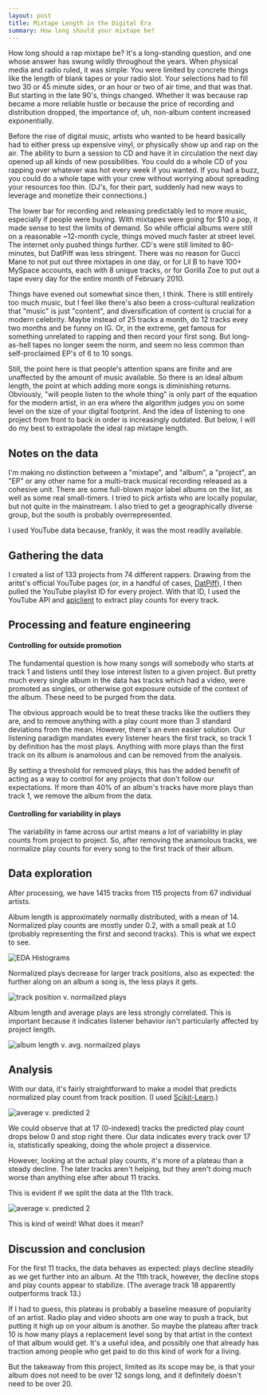 ```yaml
---
layout: post
title: Mixtape Length in the Digital Era
summary: How long should your mixtape be?
---
```

How long should a rap mixtape be? It's a long-standing question, and one whose answer has swung wildly throughout the years. When physical media and radio ruled, it was simple: You were limited by concrete things like the length of blank tapes or your radio slot. Your selections had to fill two 30 or 45 minute sides, or an hour or two of air time, and that was that. But starting in the late 90's, things changed. Whether it was because rap became a more reliable hustle or because the price of recording and distribution dropped, the importance of, uh, non-album content increased exponentially.

Before the rise of digital music, artists who wanted to be heard basically had to either press up expensive vinyl, or physically show up and rap on the air. The ability to burn a session to CD and have it in circulation the next day opened up all kinds of new possibilities. You could do a whole CD of you rapping over whatever was hot every week if you wanted. If you had a buzz, you could do a whole tape with your crew without worrying about spreading your resources too thin. (DJ's, for their part, suddenly had new ways to leverage and monetize their connections.)

The lower bar for recording and releasing predictably led to more music, especially if people were buying. With mixtapes were going for $10 a pop, it made sense to test the limits of demand. So while official albums were still on a reasonable ~12-month cycle, things moved much faster at street level. The internet only pushed things further. CD's were still limited to 80-minutes, but DatPiff was less stringent. There was no reason for Gucci Mane to not put out three mixtapes in one day, or for Lil B to have 100+ MySpace accounts, each with 8 unique tracks, or for Gorilla Zoe to put out a tape every day for the entire month of February 2010.

Things have evened out somewhat since then, I think. There is still entirely too much music, but I feel like there's also been a cross-cultural realization that "music" is just "content", and diversification of content is crucial for a modern celebrity. Maybe instead of 25 tracks a month, do 12 tracks evey two months and be funny on IG. Or, in the extreme, get famous for something unrelated to rapping and then record your first song. But long-as-hell tapes no longer seem the norm, and seem no less common than self-proclaimed EP's of 6 to 10 songs.

Still, the point here is that people's attention spans are finite and are unaffected by the amount of music available. So there is an ideal album length, the point at which adding more songs is diminishing returns. Obviously, "will people listen to the whole thing" is only part of the equation for the modern artist, in an era where the algorithm judges you on some level on the size of your digital footprint. And the idea of listening to one project from front to back in order is increasingly outdated. But below, I will do my best to extrapolate the ideal rap mixtape length.

## Notes on the data
I'm making no distinction between a "mixtape", and "album", a "project", an "EP" or any other name for a multi-track musical recording released as a cohesive unit. There are some full-blown major label albums on the list, as well as some real small-timers. I tried to pick artists who are locally popular, but not quite in the mainstream. I also tried to get a geographically diverse group, but the south is probably overrepresented.

I used YouTube data because, frankly, it was the most readily available.

## Gathering the data
I created a list of 133 projects from 74 different rappers. Drawing from the aritst's official YouTube pages (or, in a handful of cases, [DatPiff](https://www.youtube.com/channel/UC2SfCLE_jQgPwXQCWqwVIEw)), I then pulled the YouTube playlist ID for every project. With that ID, I used the YouTube API and [apiclient](https://pypi.org/project/apiclient/) to extract play counts for every track.

## Processing and feature engineering

#### Controlling for outside promotion
The fundamental question is how many songs will somebody who starts at track 1 and listens until they lose interest listen to a given project. But pretty much every single album in the data has tracks which had a video, were promoted as singles, or otherwise got exposure outside of the context of the album. These need to be purged from the data.

The obvious approach would be to treat these tracks like the outliers they are, and to remove anything with a play count more than 3 standard deviations from the mean. However, there's an even easier solution. Our listening paradigm mandates every listener hears the first track, so track 1 by definition has the most plays. Anything with more plays than the first track on its album is anamolous and can be removed from the analysis.

By setting a threshold for removed plays, this has the added benefit of acting as a way to control for any projects that don't follow our expectations. If more than 40% of an album's tracks have more plays than track 1, we remove the album from the data.

#### Controlling for variability in plays
The variability in fame across our artist means a lot of variability in play counts from project to project. So, after removing the anamolous tracks, we normalize play counts for every song to the first track of their album.

## Data exploration
After processing, we have 1415 tracks from 115 projects from 67 individual artists.

Album length is approximately normally distributed, with a mean of 14. Normalized play counts are mostly under 0.2, with a small peak at 1.0 (probably representing the first and second tracks). This is what we  expect to see.

![EDA Histograms](../images/mixtape_length_files/hist1.png "EDA hist")

Normalized plays decrease for larger track positions, also as expected: the further along on an album a song is, the less plays it gets. 

![track position v. normailzed plays](../images/mixtape_length_files/plot1.png "track position v. normailzed plays")

Album length and average plays are less strongly correlated. This is important because it indicates listener behavior isn't particularly affected by project length.

![album length v. avg. normailzed plays](../images/mixtape_length_files/plot2.png "album length v. avg. normailzed plays")

## Analysis
With our data, it's fairly straightforward to make a model that predicts normalized play count from track position. (I used [Scikit-Learn](http://scikit-learn.org/stable/modules/generated/sklearn.linear_model.LinearRegression.html).)

![average v. predicted 2](../images/mixtape_length_files/results3.png "average v. predicted 2")

We could observe that at 17 (0-indexed) tracks the predicted play count drops below 0 and stop right there. Our data indicates every track over 17 is, statistically speaking, doing the whole project a disservice.

However, looking at the actual play counts, it's more of a plateau than a steady decline. The later tracks aren't helping, but they aren't doing much worse than anything else after about 11 tracks.

This is evident if we split the data at the 11th track.

![average v. predicted 2](../images/mixtape_length_files/results4.png "average v. predicted 2")

This is kind of weird! What does it mean?

## Discussion and conclusion
For the first 11 tracks, the data behaves as expected: plays decline steadily as we get further into an album. At the 11th track, however, the decline stops and play counts appear to stabilize. (The average track 18 apparently outperforms track 13.)

If I had to guess, this plateau is probably a baseline measure of popularity of an artist. Radio play and video shoots are one way to push a track, but putting it high up on your album is another. So maybe the plateau after track 10 is how many plays a replacement level song by that artist in the context of that album would get. It's a useful idea, and possibly one that already has traction among people who get paid to do this kind of work for a living.

But the takeaway from this project, limited as its scope may be, is that your album does not need to be over 12 songs long, and it definitely doesn't need to be over 20.